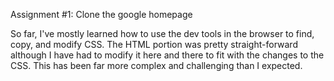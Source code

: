 Assignment #1: Clone the google homepage

So far, I've mostly learned how to use the dev tools in the browser to find, copy, and modify CSS. The HTML portion was pretty straight-forward although I have had to modify it here and there to fit with the changes to the CSS. This has been far more complex and challenging than I expected.

